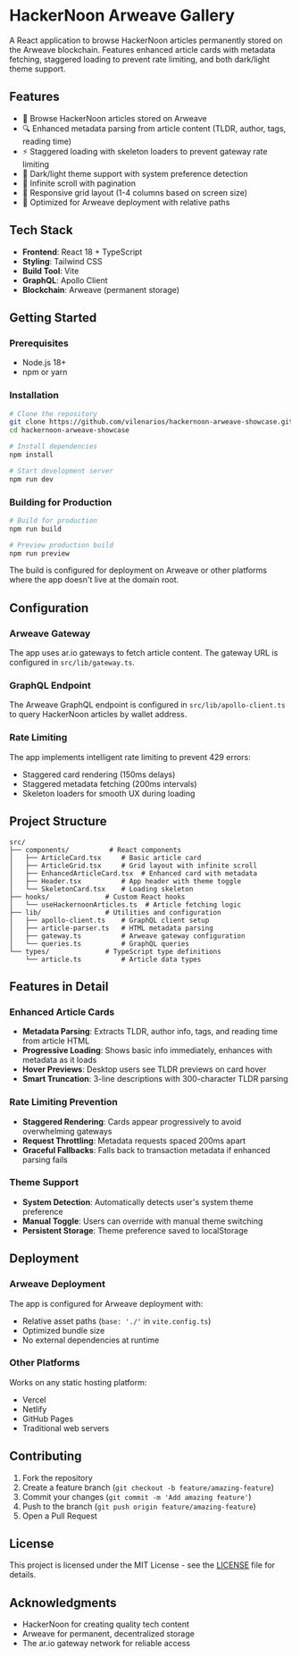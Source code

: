 # HackerNoon Arweave Gallery

A React application to browse HackerNoon articles permanently stored on the Arweave blockchain. Features enhanced article cards with metadata fetching, staggered loading to prevent rate limiting, and both dark/light theme support.

## Features

- 📰 Browse HackerNoon articles stored on Arweave
- 🔍 Enhanced metadata parsing from article content (TLDR, author, tags, reading time)
- ⚡ Staggered loading with skeleton loaders to prevent gateway rate limiting
- 🎨 Dark/light theme support with system preference detection
- 🔄 Infinite scroll with pagination
- 📱 Responsive grid layout (1-4 columns based on screen size)
- 🚀 Optimized for Arweave deployment with relative paths

## Tech Stack

- **Frontend**: React 18 + TypeScript
- **Styling**: Tailwind CSS
- **Build Tool**: Vite
- **GraphQL**: Apollo Client
- **Blockchain**: Arweave (permanent storage)

## Getting Started

### Prerequisites

- Node.js 18+ 
- npm or yarn

### Installation

```bash
# Clone the repository
git clone https://github.com/vilenarios/hackernoon-arweave-showcase.git
cd hackernoon-arweave-showcase

# Install dependencies
npm install

# Start development server
npm run dev
```

### Building for Production

```bash
# Build for production
npm run build

# Preview production build
npm run preview
```

The build is configured for deployment on Arweave or other platforms where the app doesn't live at the domain root.

## Configuration

### Arweave Gateway

The app uses ar.io gateways to fetch article content. The gateway URL is configured in `src/lib/gateway.ts`.

### GraphQL Endpoint

The Arweave GraphQL endpoint is configured in `src/lib/apollo-client.ts` to query HackerNoon articles by wallet address.

### Rate Limiting

The app implements intelligent rate limiting to prevent 429 errors:
- Staggered card rendering (150ms delays)
- Staggered metadata fetching (200ms intervals)
- Skeleton loaders for smooth UX during loading

## Project Structure

```
src/
├── components/          # React components
│   ├── ArticleCard.tsx     # Basic article card
│   ├── ArticleGrid.tsx     # Grid layout with infinite scroll
│   ├── EnhancedArticleCard.tsx  # Enhanced card with metadata
│   ├── Header.tsx          # App header with theme toggle
│   └── SkeletonCard.tsx    # Loading skeleton
├── hooks/              # Custom React hooks
│   └── useHackernoonArticles.ts  # Article fetching logic
├── lib/                # Utilities and configuration
│   ├── apollo-client.ts    # GraphQL client setup
│   ├── article-parser.ts   # HTML metadata parsing
│   ├── gateway.ts          # Arweave gateway configuration
│   └── queries.ts          # GraphQL queries
└── types/              # TypeScript type definitions
    └── article.ts          # Article data types
```

## Features in Detail

### Enhanced Article Cards

- **Metadata Parsing**: Extracts TLDR, author info, tags, and reading time from article HTML
- **Progressive Loading**: Shows basic info immediately, enhances with metadata as it loads
- **Hover Previews**: Desktop users see TLDR previews on card hover
- **Smart Truncation**: 3-line descriptions with 300-character TLDR parsing

### Rate Limiting Prevention

- **Staggered Rendering**: Cards appear progressively to avoid overwhelming gateways
- **Request Throttling**: Metadata requests spaced 200ms apart
- **Graceful Fallbacks**: Falls back to transaction metadata if enhanced parsing fails

### Theme Support

- **System Detection**: Automatically detects user's system theme preference
- **Manual Toggle**: Users can override with manual theme switching
- **Persistent Storage**: Theme preference saved to localStorage

## Deployment

### Arweave Deployment

The app is configured for Arweave deployment with:
- Relative asset paths (`base: './'` in `vite.config.ts`)
- Optimized bundle size
- No external dependencies at runtime

### Other Platforms

Works on any static hosting platform:
- Vercel
- Netlify  
- GitHub Pages
- Traditional web servers

## Contributing

1. Fork the repository
2. Create a feature branch (`git checkout -b feature/amazing-feature`)
3. Commit your changes (`git commit -m 'Add amazing feature'`)
4. Push to the branch (`git push origin feature/amazing-feature`)
5. Open a Pull Request

## License

This project is licensed under the MIT License - see the [LICENSE](LICENSE) file for details.

## Acknowledgments

- HackerNoon for creating quality tech content
- Arweave for permanent, decentralized storage
- The ar.io gateway network for reliable access